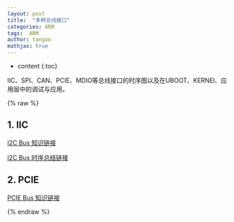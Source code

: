 ```yaml
---
layout: post
title:  "多种总线接口"
categories: ARM
tags:  ARM
author: tangoo
mathjax: true
---
```



* content
{:toc}

IIC、SPI、CAN、PCIE、MDIO等总线接口的时序图以及在UBOOT、KERNEl、应用层中的调试与应用。





{% raw %}

## 1. IIC
[I2C Bus 知识链接](https://biscuitos.github.io/blog/I2CBus/)

[I2C Bus 时序总结链接](https://blog.csdn.net/chuckfql/article/details/19834137)


## 2. PCIE
[PCIE Bus 知识链接](https://biscuitos.github.io/blog/PCIe/)


{% endraw %}
